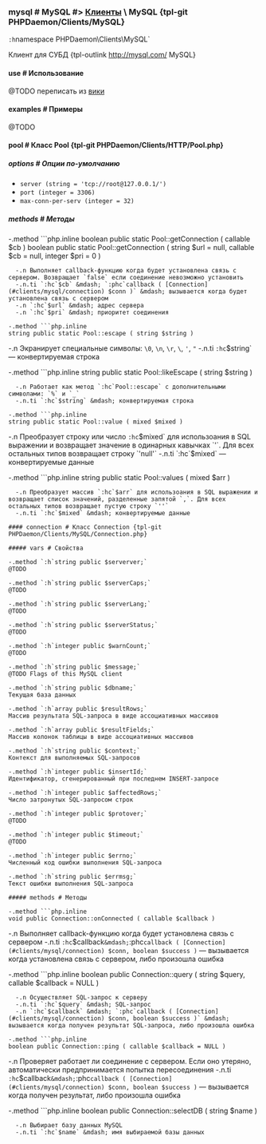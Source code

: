 ### mysql # MySQL #> [Клиенты](#clients) \ MySQL {tpl-git PHPDaemon/Clients/MySQL}

`:h`namespace PHPDaemon\Clients\MySQL`

Клиент для СУБД {tpl-outlink http://mysql.com/ MySQL}

#### use # Использование

@TODO переписать из [вики](https://github.com/kakserpom/phpdaemon/wiki/MySQLClient-%28приложение%29)

#### examples # Примеры

@TODO

#### pool # Класс Pool {tpl-git PHPDaemon/Clients/HTTP/Pool.php}

##### options # Опции по-умолчанию

 - `server (string = 'tcp://root@127.0.0.1/')`
 - `port (integer = 3306)`
 - `max-conn-per-serv (integer = 32)`

##### methods # Методы

 -.method ```php.inline
 boolean public static Pool::getConnection ( callable $cb )
 boolean public static Pool::getConnection ( string $url = null, callable $cb = null, integer $pri = 0 )
 ```
   -.n Выполняет callback-функцию когда будет установлена связь с сервером. Возвращает `false` если соединение невозможно установить
   -.n.ti `:hc`$cb` &mdash; `:phc`callback ( [Connection](#clients/mysql/connection) $conn )` &mdash; вызывается когда будет установлена связь с сервером
   -.n `:hc`$url` &mdash; адрес сервера
   -.n `:hc`$pri` &mdash; приоритет соединения

 -.method ```php.inline
 string public static Pool::escape ( string $string )
 ```
   -.n Экранирует специальные символы: `\0`, `\n`, `\r`, `\`, `'`, `"`
   -.n.ti `:hc`$string` &mdash; конвертируемая строка
     
 -.method ```php.inline
 string public static Pool::likeEscape ( string $string )
 ```
   -.n Работает как метод `:hc`Pool::escape` с дополнительными символами: `%` и `_`
   -.n.ti `:hc`$string` &mdash; конвертируемая строка

 -.method ```php.inline
 string public static Pool::value ( mixed $mixed )
 ```
   -.n Преобразует строку или число `:hc`$mixed` для использоания в SQL выражении и возвращает значение в одинарных кавычках `'`. Для всех остальных типов возвращает строку `'null'`
   -.n.ti `:hc`$mixed` &mdash; конвертируемые данные

 -.method ```php.inline
 string public static Pool::values ( mixed $arr )
 ```
   -.n Преобразует массив `:hc`$arr` для использоания в SQL выражении и возвращает список значений, разделенные запятой `,`. Для всех остальных типов возвращает пустую строку `''`
   -.n.ti `:hc`$mixed` &mdash; конвертируемые данные

#### connection # Класс Connection {tpl-git PHPDaemon/Clients/MySQL/Connection.php}

##### vars # Свойства

 -.method `:h`string public $serverver;`  
 @TODO

 -.method `:h`string public $serverCaps;`  
 @TODO

 -.method `:h`string public $serverLang;`  
 @TODO

 -.method `:h`string public $serverStatus;`  
 @TODO

 -.method `:h`integer public $warnCount;`  
 @TODO

 -.method `:h`string public $message;`  
 @TODO Flags of this MySQL client

 -.method `:h`string public $dbname;`  
 Текущая база данных

 -.method `:h`array public $resultRows;`  
 Массив результата SQL-запроса в виде ассоциативных массивов

 -.method `:h`array public $resultFields;`  
 Массив колонок таблицы в виде ассоциативных массивов

 -.method `:h`string public $context;`  
 Контекст для выполняемых SQL-запросов

 -.method `:h`integer public $insertId;`  
 Идентификатор, сгенерированный при последнем INSERT-запросе

 -.method `:h`integer public $affectedRows;`  
 Число затронутых SQL-запросом строк

 -.method `:h`integer public $protover;`  
 @TODO

 -.method `:h`integer public $timeout;`  
 @TODO

 -.method `:h`integer public $errno;`  
 Численный код ошибки выполнения SQL-запроса

 -.method `:h`string public $errmsg;`  
 Текст ошибки выполнения SQL-запроса

##### methods # Методы

 -.method ```php.inline
 void public Connection::onConnected ( callable $callback )
 ```
   -.n Выполняет callback-функцию когда будет установлена связь с сервером
   -.n.ti `:hc`$callback` &mdash; `:phc`callback ( [Connection](#clients/mysql/connection) $conn, boolean $success )` &mdash; вызывается когда установлена связь с сервером, либо произошла ошибка

 -.method ```php.inline
 boolean public Connection::query ( string $query, callable $callback = NULL )
 ```
   -.n Осуществляет SQL-запрос к серверу
   -.n.ti `:hc`$query` &mdash; SQL-запрос
   -.n `:hc`$callback` &mdash; `:phc`callback ( [Connection](#clients/mysql/connection) $conn, boolean $success )` &mdash; вызывается когда получен результат SQL-запроса, либо произошла ошибка

 -.method ```php.inline
 boolean public Connection::ping ( callable $callback = NULL )
 ```
   -.n Проверяет работает ли соединение с сервером. Если оно утеряно, автоматически предпринимается попытка пересоединения
   -.n.ti `:hc`$callback` &mdash; `:phc`callback ( [Connection](#clients/mysql/connection) $conn, boolean $success )` &mdash; вызывается когда получен результат, либо произошла ошибка

 -.method ```php.inline
 boolean public Connection::selectDB ( string $name )
 ```
   -.n Выбирает базу данных MySQL
   -.n.ti `:hc`$name` &mdash; имя выбираемой базы данных
